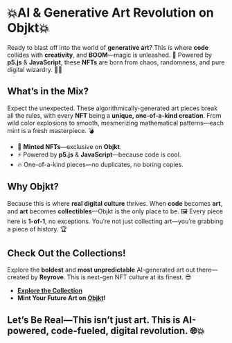 # 💥**AI & Generative Art** Revolution on **Objkt**💥

Ready to blast off into the world of **generative art**? This is where **code** collides with **creativity**, and **BOOM**—magic is unleashed. 🚀 Powered by **p5.js** & **JavaScript**, these **NFTs** are born from chaos, randomness, and pure digital wizardry. 🎩✨

## **What’s in the Mix?**
Expect the unexpected. These algorithmically-generated art pieces break all the rules, with every **NFT** being a **unique, one-of-a-kind creation**. From wild color explosions to smooth, mesmerizing mathematical patterns—each mint is a fresh masterpiece. 💣

- 💎 **Minted NFTs**—exclusive on **Objkt**.
- ⚡ Powered by **p5.js** & **JavaScript**—because code is cool.
- 🔥 One-of-a-kind pieces—no duplicates, no boring copies.

## **Why Objkt?**
Because this is where **real digital culture** thrives. When **code** becomes **art**, and **art** becomes **collectibles**—Objkt is the only place to be. 🖼️ Every piece here is **1-of-1**, no exceptions. You’re not just collecting art—you’re grabbing a piece of history. 🏆

## **Check Out the Collections!**  
Explore the **boldest** and **most unpredictable** AI-generated art out there—created by **Reyrove**. This is next-gen NFT culture at its finest. 😎

- **[Explore the Collection](https://objkt.com/users/tz1RXsijmPeeF1kPyrhd8Hkm2RskJAeU3si5/collections)**   
- **Mint Your Future Art on [Objkt](https://objkt.com/)!**

## **Let’s Be Real**—This isn’t just art. This is **AI-powered, code-fueled**, digital **revolution**. 🌐💥

